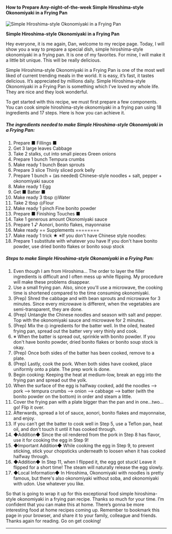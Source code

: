             

#### How to Prepare Any-night-of-the-week Simple Hiroshima-style Okonomiyaki in a Frying Pan

![Simple Hiroshima-style Okonomiyaki in a Frying Pan](https://img-global.cpcdn.com/recipes/5261155627958272/751x532cq70/simple-hiroshima-style-okonomiyaki-in-a-frying-pan-recipe-main-photo.jpg)

**Simple Hiroshima-style Okonomiyaki in a Frying Pan**

Hey everyone, it is me again, Dan, welcome to my recipe page. Today, I will show you a way to prepare a special dish, simple hiroshima-style okonomiyaki in a frying pan. It is one of my favorites. For mine, I will make it a little bit unique. This will be really delicious.

Simple Hiroshima-style Okonomiyaki in a Frying Pan is one of the most well liked of current trending meals in the world. It is easy, it’s fast, it tastes delicious. It’s appreciated by millions daily. Simple Hiroshima-style Okonomiyaki in a Frying Pan is something which I’ve loved my whole life. They are nice and they look wonderful.

To get started with this recipe, we must first prepare a few components. You can cook simple hiroshima-style okonomiyaki in a frying pan using 18 ingredients and 17 steps. Here is how you can achieve it.

##### The ingredients needed to make Simple Hiroshima-style Okonomiyaki in a Frying Pan:

1.  Prepare ■ Fillings ■
2.  Get 3 large leaves Cabbage
3.  Take 2 stalks, cut into small pieces Green onions
4.  Prepare 1 bunch Tempura crumbs
5.  Make ready 1 bunch Bean sprouts
6.  Prepare 3 slice Thinly sliced pork belly
7.  Prepare 1 bunch + (as needed) Chinese-style noodles + salt, pepper + okonomiyaki sauce
8.  Make ready 1 Egg
9.  Get ■ Batter ■
10.  Make ready 3 tbsp ◎Water
11.  Take 2 tbsp ◎Flour
12.  Make ready 1 pinch Fine bonito powder
13.  Prepare ■ Finishing Touches ■
14.  Take 1 generous amount Okonomiyaki sauce
15.  Prepare 1 ♪ Aonori, bonito flakes, mayonnaise
16.  Make ready == Supplements ========
17.  Make ready 1 trick ★ ※If you don't have Chinese style noodles:
18.  Prepare 1 substitute with whatever you have If you don't have bonito powder, use dried bonito flakes or bonito soup stock

##### Steps to make Simple Hiroshima-style Okonomiyaki in a Frying Pan:

1.  Even though I am from Hiroshima… The order to layer the filler ingredients is difficult and I often mess up while flipping. My procedure will make these problems disappear.
2.  Use a small frying pan. Also, since you'll use a microwave, the cooking time is shortened compared to the time consuming okonomiyaki.
3.  (Prep) Shred the cabbage and with bean sprouts and microwave for 3 minutes. Since every microwave is different, when the vegetables are semi-transparent, they are done.
4.  (Prep) Untangle the Chinese noodles and season with salt and pepper. Top with the okonomiyaki sauce and microwave for 2 minutes.
5.  (Prep) Mix the ◎ ingredients for the batter well. In the oiled, heated frying pan, spread out the batter very very thinly and cook.
6.  ※ When the batter is spread out, sprinkle with bonito powder. If you don't have bonito powder, dried bonito flakes or bonito soup stock is okay.
7.  (Prep) Once both sides of the batter has been cooked, remove to a plate.
8.  (Prep) Lastly, cook the pork. When both sides have cooked, place uniformly onto a plate. The prep work is done.
9.  Begin cooking: Keeping the heat at medium-low, break an egg into the frying pan and spread out the yolk.
10.  When the surface of the egg is halfway cooked, add the noodles –> pork –> tempura crumbs –> onion –> cabbage –> batter (with the bonito powder on the bottom) in order and steam a little.
11.  Cover the frying pan with a plate bigger than the pan and in one…two…go! Flip it over.
12.  Afterwards, spread a lot of sauce, aonori, bonito flakes and mayonnaise, and enjoy.
13.  If you can't get the batter to cook well in Step 5, use a Teflon pan, heat oil, and don't touch it until it has cooked through.
14.  ◆Addition◆ Since the oil rendered from the pork in Step 8 has flavor, use it for cooking the egg in Step 9!
15.  ◆Important Addition◆ While cooking the egg in Step 9, to prevent sticking, stick your chopsticks underneath to loosen when it has cooked halfway through.
16.  ◆Addition◆ In Step 11, when I flipped it, the egg got stuck! Leave it flipped for a short time! The steam will naturally release the egg slowly.
17.  ◆Local Information◆ In Hiroshima, Okonomiyaki with noodles is pretty famous, but there's also okonomiyaki without soba, and okonomiyaki with udon. Use whatever you like.

So that is going to wrap it up for this exceptional food simple hiroshima-style okonomiyaki in a frying pan recipe. Thanks so much for your time. I’m confident that you can make this at home. There’s gonna be more interesting food at home recipes coming up. Remember to bookmark this page in your browser, and share it to your family, colleague and friends. Thanks again for reading. Go on get cooking!

* * *